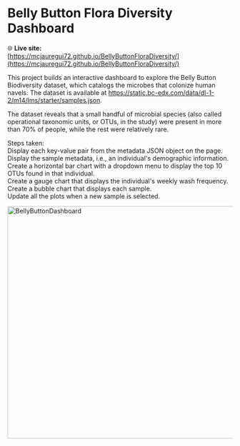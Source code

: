 # Belly Button Flora Diversity Dashboard

🌐 **Live site:**  
[https://mcjauregui72.github.io/BellyButtonFloraDiversity/](https://mcjauregui72.github.io/BellyButtonFloraDiversity/)

This project builds an interactive dashboard to explore the Belly Button Biodiversity dataset, which catalogs the microbes that colonize human navels. The dataset is available at https://static.bc-edx.com/data/dl-1-2/m14/lms/starter/samples.json.

The dataset reveals that a small handful of microbial species (also called operational taxonomic units, or OTUs, in the study) were present in more than 70% of people, while the rest were relatively rare.

Steps taken:  
Display each key-value pair from the metadata JSON object on the page.  
Display the sample metadata, i.e., an individual's demographic information.  
Create a horizontal bar chart with a dropdown menu to display the top 10 OTUs found in that individual.  
Create a gauge chart that displays the individual's weekly wash frequency.  
Create a bubble chart that displays each sample.  
Update all the plots when a new sample is selected.  

<img width="521" alt="BellyButtonDashboard" src="https://github.com/user-attachments/assets/a1b12d1a-71ed-4a1a-b212-a753bf914061" />
